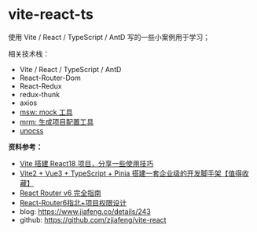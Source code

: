 # vite-react-ts

使用 Vite / React / TypeScript / AntD 写的一些小案例用于学习；

相关技术栈：

- Vite / React / TypeScript / AntD
- React-Router-Dom
- React-Redux
- redux-thunk
- axios
- [msw: mock 工具](https://mswjs.io/docs/basics/intercepting-requests#http-requests)
- [mrm: 生成项目配置工具](https://mrm.js.org/docs/getting-started)
- [unocss](https://alfred-skyblue.github.io/unocss-docs-cn/)

**资料参考：**

- [Vite 搭建 React18 项目，分享一些使用技巧](https://juejin.cn/post/7182098358536765495)
- [Vite2 + Vue3 + TypeScript + Pinia 搭建一套企业级的开发脚手架【值得收藏】](https://juejin.cn/post/7036745610954801166#heading-14)
- [React Router v6 完全指南](https://juejin.cn/post/7187199524903845946#heading-17)
- [React-Router6指北+项目权限设计](https://juejin.cn/post/7071086182116884487#heading-6)
- blog: https://www.jiafeng.co/details/243
- github: https://github.com/zjiafeng/vite-react
